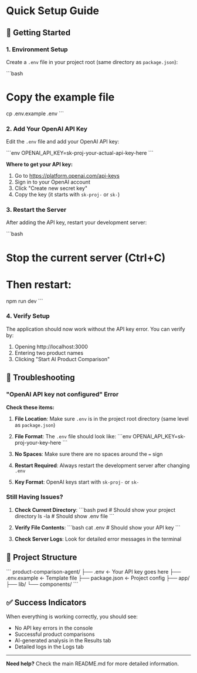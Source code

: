 # Quick Setup Guide

## 🚀 Getting Started

### 1. Environment Setup

Create a `.env` file in your project root (same directory as `package.json`):

\`\`\`bash
# Copy the example file
cp .env.example .env
\`\`\`

### 2. Add Your OpenAI API Key

Edit the `.env` file and add your OpenAI API key:

\`\`\`env
OPENAI_API_KEY=sk-proj-your-actual-api-key-here
\`\`\`

**Where to get your API key:**
1. Go to https://platform.openai.com/api-keys
2. Sign in to your OpenAI account
3. Click "Create new secret key"
4. Copy the key (it starts with `sk-proj-` or `sk-`)

### 3. Restart the Server

After adding the API key, restart your development server:

\`\`\`bash
# Stop the current server (Ctrl+C)
# Then restart:
npm run dev
\`\`\`

### 4. Verify Setup

The application should now work without the API key error. You can verify by:
1. Opening http://localhost:3000
2. Entering two product names
3. Clicking "Start AI Product Comparison"

## 🔧 Troubleshooting

### "OpenAI API key not configured" Error

**Check these items:**

1. **File Location**: Make sure `.env` is in the project root directory (same level as `package.json`)

2. **File Format**: The `.env` file should look like:
   \`\`\`env
   OPENAI_API_KEY=sk-proj-your-key-here
   \`\`\`

3. **No Spaces**: Make sure there are no spaces around the `=` sign

4. **Restart Required**: Always restart the development server after changing `.env`

5. **Key Format**: OpenAI keys start with `sk-proj-` or `sk-`

### Still Having Issues?

1. **Check Current Directory**:
   \`\`\`bash
   pwd  # Should show your project directory
   ls -la  # Should show .env file
   \`\`\`

2. **Verify File Contents**:
   \`\`\`bash
   cat .env  # Should show your API key
   \`\`\`

3. **Check Server Logs**: Look for detailed error messages in the terminal

## 📁 Project Structure

\`\`\`
product-comparison-agent/
├── .env                 ← Your API key goes here
├── .env.example        ← Template file
├── package.json        ← Project config
├── app/
├── lib/
└── components/
\`\`\`

## ✅ Success Indicators

When everything is working correctly, you should see:
- No API key errors in the console
- Successful product comparisons
- AI-generated analysis in the Results tab
- Detailed logs in the Logs tab

---

**Need help?** Check the main README.md for more detailed information.
